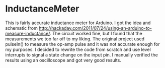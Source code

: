 # InductanceMeter
This is fairly accurate inductance meter for Arduino. I got the idea and schematic from http://hackaday.com/2011/07/24/using-an-arduino-to-measure-inductance/. The circuit worked fine, but I found that the measurements we too far off to my liking. The original project used pulseIn() to measure the op-amp pulse and it was not accurate enough for my purposes. I decided to rewrite the code from scratch and use level interrupts to signal a state change on the input pin. I manually verified the results using an oscilloscope and got very good results.
